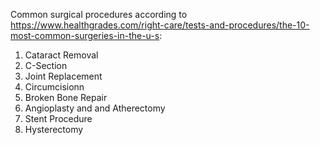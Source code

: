 Common surgical procedures according to <https://www.healthgrades.com/right-care/tests-and-procedures/the-10-most-common-surgeries-in-the-u-s>:
1. Cataract Removal
2. C-Section
3. Joint Replacement
4. Circumcisionn
5. Broken Bone Repair
6. Angioplasty and and Atherectomy
7. Stent Procedure
8. Hysterectomy
